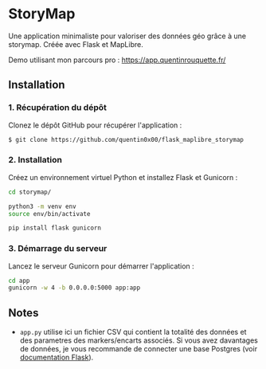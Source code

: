 # StoryMap

Une application minimaliste pour valoriser des données géo grâce à une storymap. Créée avec Flask et MapLibre.

Demo utilisant mon parcours pro : https://app.quentinrouquette.fr/

## Installation


### 1. Récupération du dépôt

Clonez le dépôt GitHub pour récupérer l'application :

```bash
$ git clone https://github.com/quentin0x00/flask_maplibre_storymap
```

### 2. Installation

Créez un environnement virtuel Python et installez Flask et Gunicorn :

```bash
cd storymap/

python3 -m venv env
source env/bin/activate

pip install flask gunicorn
```

### 3. Démarrage du serveur

Lancez le serveur Gunicorn pour démarrer l'application :

```bash
cd app
gunicorn -w 4 -b 0.0.0.0:5000 app:app
```

## Notes

- `app.py` utilise ici un fichier CSV qui contient la totalité des données et des parametres des markers/encarts associés. Si vous avez davantages de données, je vous recommande de connecter une base Postgres (voir [documentation Flask](https://flask.palletsprojects.com/en/stable/)).

